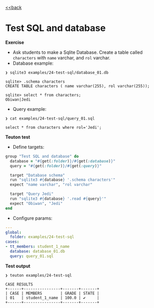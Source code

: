 [<<back](README.md)

# Test SQL and database

**Exercise**

* Ask students to make a Sqlite Database. Create a table called `characters` with `name` varchar, and `rol` varchar.
* Database example:

```
❯ sqlite3 examples/24-test-sql/database_01.db

sqlite> .schema characters
CREATE TABLE characters ( name varchar(255), rol varchar(255));

sqlite> select * from characters;
Obiwan|Jedi
```

* Query example:

```
❯ cat examples/24-test-sql/query_01.sql

select * from characters where rol='Jedi';
```

**Teuton test**

* Define targets:

```ruby
group "Test SQL and database" do
  database = "#{get(:folder)}/#{get(:database)}"
  query = "#{get(:folder)}/#{get(:query)}"

  target "Database schema"
  run "sqlite3 #{database} '.schema characters'"
  expect "name varchar", "rol varchar"

  target "Query Jedi"
  run "sqlite3 #{database} '.read #{query}'"
  expect "Obiwan", "Jedi"
end
```

* Configure params:

```yaml
---
global:
  folder: examples/24-test-sql
cases:
- tt_members: student_1_name
  database: database_01.db
  query: query_01.sql
```

**Test output**

```
❯ teuton examples/24-test-sql                                   

CASE RESULTS
+------+----------------+-------+-------+
| CASE | MEMBERS        | GRADE | STATE |
| 01   | student_1_name | 100.0 | ✔     |
+------+----------------+-------+-------+
```
